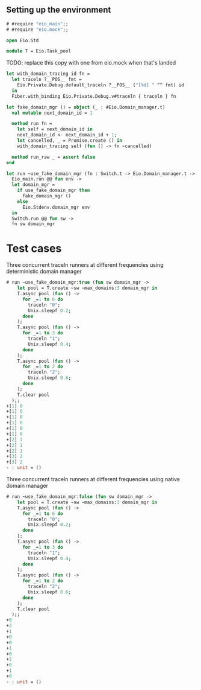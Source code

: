 ## Setting up the environment

```ocaml
# #require "eio_main";;
# #require "eio.mock";;
```

```ocaml
open Eio.Std

module T = Eio.Task_pool
```

TODO: replace this copy with one from eio.mock when that's landed

```ocaml
let with_domain_tracing id fn =
  let traceln ?__POS__ fmt =
    Eio.Private.Debug.default_traceln ?__POS__ ("[%d] " ^^ fmt) id
  in
  Fiber.with_binding Eio.Private.Debug.v#traceln { traceln } fn

let fake_domain_mgr () = object (_ : #Eio.Domain_manager.t)
  val mutable next_domain_id = 1

  method run fn =
    let self = next_domain_id in
    next_domain_id <- next_domain_id + 1;
    let cancelled, _ = Promise.create () in
    with_domain_tracing self (fun () -> fn ~cancelled)

  method run_raw _ = assert false
end

let run ~use_fake_domain_mgr (fn : Switch.t -> Eio.Domain_manager.t -> unit) =
  Eio_main.run @@ fun env ->
  let domain_mgr =
    if use_fake_domain_mgr then
      fake_domain_mgr ()
    else
      Eio.Stdenv.domain_mgr env
  in
  Switch.run @@ fun sw ->
  fn sw domain_mgr
```

# Test cases

Three concurrent traceln runners at different frequencies using deterministic
domain manager

```ocaml
# run ~use_fake_domain_mgr:true (fun sw domain_mgr ->
    let pool = T.create ~sw ~max_domains:3 domain_mgr in
    T.async pool (fun () ->
      for _=1 to 6 do
        traceln "0";
        Unix.sleepf 0.2;
      done
    );
    T.async pool (fun () ->
      for _=1 to 3 do
        traceln "1";
        Unix.sleepf 0.4;
      done
    );
    T.async pool (fun () ->
      for _=1 to 2 do
        traceln "2";
        Unix.sleepf 0.6;
      done
    );
    T.clear pool
  );;
+[1] 0
+[1] 0
+[1] 0
+[1] 0
+[1] 0
+[1] 0
+[2] 1
+[2] 1
+[2] 1
+[3] 2
+[3] 2
- : unit = ()
```

Three concurrent traceln runners at different frequencies using native
domain manager

```ocaml
# run ~use_fake_domain_mgr:false (fun sw domain_mgr ->
    let pool = T.create ~sw ~max_domains:3 domain_mgr in
    T.async pool (fun () ->
      for _=1 to 6 do
        traceln "0";
        Unix.sleepf 0.2;
      done
    );
    T.async pool (fun () ->
      for _=1 to 3 do
        traceln "1";
        Unix.sleepf 0.4;
      done
    );
    T.async pool (fun () ->
      for _=1 to 2 do
        traceln "2";
        Unix.sleepf 0.6;
      done
    );
    T.clear pool
  );;
+0
+2
+1
+0
+0
+1
+0
+2
+0
+1
+0
- : unit = ()
```
